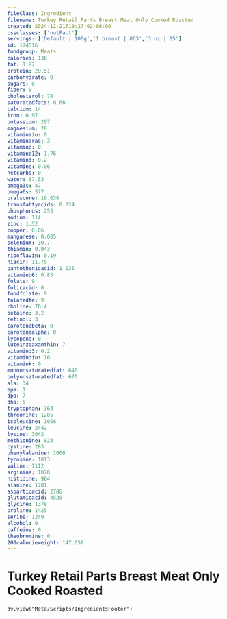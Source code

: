```yaml
---
fileClass: Ingredient
filename: Turkey Retail Parts Breast Meat Only Cooked Roasted
created: 2024-12-21T19:27:02-06:00
cssclasses: ['nutFact']
servings: ['Default | 100g','1 breast | 863','3 oz | 85']
id: 174516
foodgroup: Meats
calories: 136
fat: 1.97
protein: 29.51
carbohydrate: 0
sugars: 0
fiber: 0
cholesterol: 70
saturatedfats: 0.66
calcium: 14
iron: 0.97
potassium: 297
magnesium: 28
vitaminaiu: 9
vitaminarae: 3
vitaminc: 0
vitaminb12: 1.76
vitamind: 0.2
vitamine: 0.06
netcarbs: 0
water: 67.53
omega3s: 47
omega6s: 577
pralscore: 16.636
transfattyacids: 0.024
phosphorus: 253
sodium: 114
zinc: 1.52
copper: 0.06
manganese: 0.005
selenium: 30.7
thiamin: 0.043
riboflavin: 0.19
niacin: 11.75
pantothenicacid: 1.035
vitaminb6: 0.83
folate: 9
folicacid: 0
foodfolate: 9
folatedfe: 9
choline: 76.4
betaine: 3.2
retinol: 3
carotenebeta: 0
carotenealpha: 0
lycopene: 0
luteinzeaxanthin: 7
vitamind3: 0.2
vitamindiu: 10
vitamink: 0
monounsaturatedfat: 640
polyunsaturatedfat: 670
ala: 34
epa: 1
dpa: 7
dha: 5
tryptophan: 364
threonine: 1285
isoleucine: 1058
leucine: 2442
lysine: 3042
methionine: 823
cystine: 283
phenylalanine: 1068
tyrosine: 1013
valine: 1112
arginine: 1878
histidine: 904
alanine: 1781
asparticacid: 2786
glutamicacid: 4528
glycine: 1378
proline: 1425
serine: 1249
alcohol: 0
caffeine: 0
theobromine: 0
200calorieweight: 147.059
---
```


# Turkey Retail Parts Breast Meat Only Cooked Roasted

```dataviewjs
dv.view("Meta/Scripts/IngredientsFooter")
```